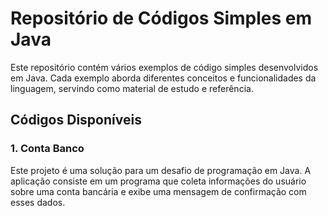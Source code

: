 # Repositório de Códigos Simples em Java

Este repositório contém vários exemplos de código simples desenvolvidos em Java. Cada exemplo aborda diferentes conceitos e funcionalidades da linguagem, servindo como material de estudo e referência.

## Códigos Disponíveis

### 1. Conta Banco
Este projeto é uma solução para um desafio de programação em Java. A aplicação consiste em um programa que coleta informações do usuário sobre uma conta bancária e exibe uma mensagem de confirmação com esses dados.
